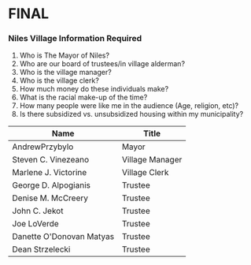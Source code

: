 # FINAL
### Niles Village Information Required
1. Who is The Mayor of Niles?
2. Who are our board of trustees/in village alderman?
3. Who is the village manager?
4. Who is the village clerk?
5. How much money do these individuals make?
6. What is the racial make-up of the time?
7. How many people were like me in the audience (Age, religion, etc)? 
8. Is there subsidized vs. unsubsidized housing within my municipality?

Name | Title |
----- | --------- |
AndrewPrzybylo | Mayor |
Steven C. Vinezeano | Village Manager | 
Marlene J. Victorine | Village Clerk |
George D. Alpogianis | Trustee |
Denise M. McCreery | Trustee |
John C. Jekot | Trustee |
Joe LoVerde | Trustee |
Danette O'Donovan Matyas | Trustee |
Dean Strzelecki | Trustee |
